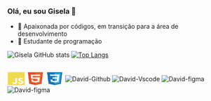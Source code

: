 ### Olá, eu sou Gisela 👋

- 🔭 Apaixonada por códigos, em transição para a área de desenvolvimento
- 🌱 Estudante de programação

![Gisela GitHub stats](https://github-readme-stats.vercel.app/api?username=giselasouza&show_icons=true&theme=radical)
 [![Top Langs](https://github-readme-stats.vercel.app/api/top-langs/?username=giselasouza&layout=compact&theme=radical)](https://github.com/anuraghazra/github-readme-stats)

  <div style="display: inline_block"><br>
  <img align="center" alt="David-Js" height="30" width="40" src="https://raw.githubusercontent.com/devicons/devicon/master/icons/javascript/javascript-plain.svg">
  <img align="center" alt="David-HTML" height="30" width="40" src="https://raw.githubusercontent.com/devicons/devicon/master/icons/html5/html5-original.svg">
  <img align="center" alt="David-CSS" height="30" width="40" src="https://raw.githubusercontent.com/devicons/devicon/master/icons/css3/css3-original.svg">
  <img align="center" alt="David-Github" height="30" width="40" src="https://cdn.jsdelivr.net/gh/devicons/devicon/icons/github/github-original.svg" />
  <img align="center" alt="David-Vscode" height="30" width="40" src="https://cdn.jsdelivr.net/gh/devicons/devicon/icons/vscode/vscode-original.svg" />
  <img align="center" alt="David-figma" height="30" width="40" src="https://cdn.jsdelivr.net/gh/devicons/devicon/icons/php/php-plain.svg" />  
  <img align="center" alt="David-figma" height="30" width="40" src="https://cdn.jsdelivr.net/gh/devicons/devicon/icons/vuejs/vuejs-original.svg" />
  </div>
  
  
 ##
